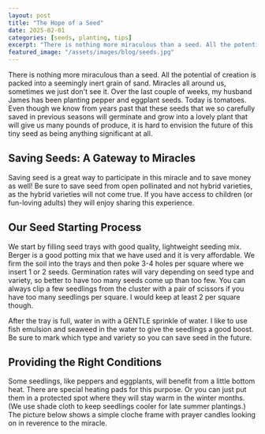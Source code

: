 ```yaml
---
layout: post
title: "The Hope of a Seed"
date: 2025-02-01
categories: [seeds, planting, tips]
excerpt: "There is nothing more miraculous than a seed. All the potential of creation is packed into a seemingly inert grain of sand. Miracles all around us, sometimes we just don't see it."
featured_image: "/assets/images/blog/seeds.jpg"
---
```


There is nothing more miraculous than a seed. All the potential of creation is packed into a seemingly inert grain of sand. Miracles all around us, sometimes we just don't see it. Over the last couple of weeks, my husband James has been planting pepper and eggplant seeds. Today is tomatoes. Even though we know from years past that these seeds that we so carefully saved in previous seasons will germinate and grow into a lovely plant that will give us many pounds of produce, it is hard to envision the future of this tiny seed as being anything significant at all.

## Saving Seeds: A Gateway to Miracles

Saving seed is a great way to participate in this miracle and to save money as well! Be sure to save seed from open pollinated and not hybrid varieties, as the hybrid varieties will not come true. If you have access to children (or fun-loving adults) they will enjoy sharing this experience. 

## Our Seed Starting Process

We start by filling seed trays with good quality, lightweight seeding mix. Berger is a good potting mix that we have used and it is very affordable. We firm the soil into the trays and then poke 3-4 holes per square where we insert 1 or 2 seeds. Germination rates will vary depending on seed type and variety, so better to have too many seeds come up than too few. You can always clip a few seedlings from the cluster with a pair of scissors if you have too many seedlings per square. I would keep at least 2 per square though. 

After the tray is full, water in with a GENTLE sprinkle of water. I like to use fish emulsion and seaweed in the water to give the seedlings a good boost. Be sure to mark which type and variety so you can save seed in the future.

## Providing the Right Conditions

Some seedlings, like peppers and eggplants, will benefit from a little bottom heat. There are special heating pads for this purpose. Or you can just put them in a protected spot where they will stay warm in the winter months. (We use shade cloth to keep seedlings cooler for late summer plantings.) The picture below shows a simple cloche frame with prayer candles looking on in reverence to the miracle.
